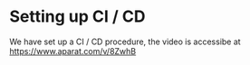 # Setting up CI / CD 
We have set up a CI / CD procedure, the video is accessibe at https://www.aparat.com/v/8ZwhB
